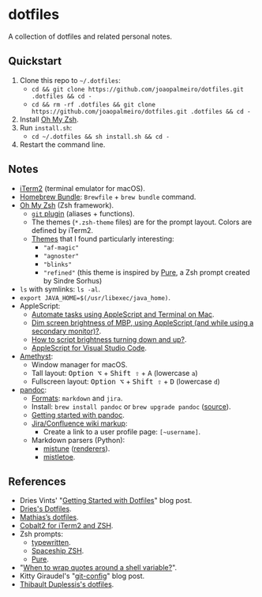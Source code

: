 # dotfiles

A collection of dotfiles and related personal notes.

## Quickstart

1. Clone this repo to `~/.dotfiles`:
   - `cd && git clone https://github.com/joaopalmeiro/dotfiles.git .dotfiles && cd -`
   - `cd && rm -rf .dotfiles && git clone https://github.com/joaopalmeiro/dotfiles.git .dotfiles && cd -`
2. Install [Oh My Zsh](https://github.com/ohmyzsh/ohmyzsh).
3. Run `install.sh`:
   - `cd ~/.dotfiles && sh install.sh && cd -`
4. Restart the command line.

## Notes

- [iTerm2](https://iterm2.com/) (terminal emulator for macOS).
- [Homebrew Bundle](https://github.com/Homebrew/homebrew-bundle): `Brewfile` + `brew bundle` command.
- [Oh My Zsh](https://github.com/ohmyzsh/ohmyzsh) (Zsh framework).
  - [`git` plugin](https://github.com/ohmyzsh/ohmyzsh/tree/master/plugins/git) (aliases + functions).
  - The themes (`*.zsh-theme` files) are for the prompt layout. Colors are defined by iTerm2.
  - [Themes](https://github.com/ohmyzsh/ohmyzsh/wiki/Themes) that I found particularly interesting:
    - `"af-magic"`
    - `"agnoster"`
    - `"blinks"`
    - `"refined"` (this theme is inspired by [Pure](https://github.com/sindresorhus/pure), a Zsh prompt created by Sindre Sorhus)
- `ls` with symlinks: `ls -al`.
- `export JAVA_HOME=$(/usr/libexec/java_home)`.
- AppleScript:
  - [Automate tasks using AppleScript and Terminal on Mac](https://support.apple.com/en-gb/guide/terminal/trml1003/2.10/mac/10.15).
  - [Dim screen brightness of MBP, using AppleScript (and while using a secondary monitor)?](https://apple.stackexchange.com/a/285907).
  - [How to script brightness turning down and up?](https://apple.stackexchange.com/questions/334013/how-to-script-brightness-turning-down-and-up).
  - [AppleScript for Visual Studio Code](https://marketplace.visualstudio.com/items?itemName=idleberg.applescript).
- [Amethyst](https://github.com/ianyh/Amethyst):
  - Window manager for macOS.
  - Tall layout: <kbd>Option ⌥</kbd> + <kbd>Shift ⇧</kbd> + <kbd>A</kbd> (lowercase `a`)
  - Fullscreen layout: <kbd>Option ⌥</kbd> + <kbd>Shift ⇧</kbd> + <kbd>D</kbd> (lowercase `d`)
- [pandoc](https://pandoc.org/):
  - [Formats](https://pandoc.org/MANUAL.html#general-options): `markdown` and `jira`.
  - Install: `brew install pandoc` or `brew upgrade pandoc` ([source](https://pandoc.org/installing.html)).
  - [Getting started with pandoc](https://pandoc.org/getting-started.html).
  - [Jira/Confluence wiki markup](https://jira.atlassian.com/secure/WikiRendererHelpAction.jspa?section=all):
    - Create a link to a user profile page: `[~username]`.
  - Markdown parsers (Python):
    - [mistune](https://github.com/lepture/mistune) ([renderers](https://mistune.readthedocs.io/en/latest/advanced.html#use-renderers)).
    - [mistletoe](https://github.com/miyuchina/mistletoe).

## References

- Dries Vints' "[Getting Started with Dotfiles](https://driesvints.com/blog/getting-started-with-dotfiles)" blog post.
- [Dries's Dotfiles](https://github.com/driesvints/dotfiles).
- [Mathias’s dotfiles](https://github.com/mathiasbynens/dotfiles).
- [Cobalt2 for iTerm2 and ZSH](https://github.com/wesbos/Cobalt2-iterm).
- Zsh prompts:
  - [typewritten](https://github.com/reobin/typewritten).
  - [Spaceship ZSH](https://github.com/denysdovhan/spaceship-prompt).
  - [Pure](https://github.com/sindresorhus/pure).
- "[When to wrap quotes around a shell variable?](https://stackoverflow.com/a/10067297)".
- Kitty Giraudel's "[git-config](https://kittygiraudel.com/snippets/git-config/)" blog post.
- [Thibault Duplessis's dotfiles](https://github.com/ornicar/dotfiles).
